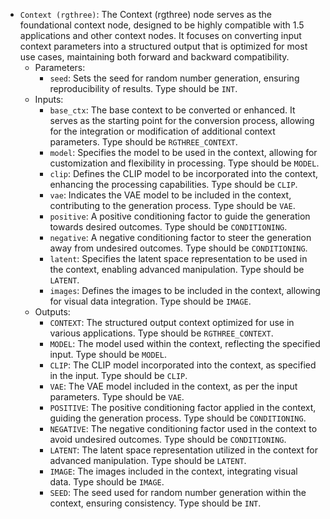 - `Context (rgthree)`: The Context (rgthree) node serves as the foundational context node, designed to be highly compatible with 1.5 applications and other context nodes. It focuses on converting input context parameters into a structured output that is optimized for most use cases, maintaining both forward and backward compatibility.
    - Parameters:
        - `seed`: Sets the seed for random number generation, ensuring reproducibility of results. Type should be `INT`.
    - Inputs:
        - `base_ctx`: The base context to be converted or enhanced. It serves as the starting point for the conversion process, allowing for the integration or modification of additional context parameters. Type should be `RGTHREE_CONTEXT`.
        - `model`: Specifies the model to be used in the context, allowing for customization and flexibility in processing. Type should be `MODEL`.
        - `clip`: Defines the CLIP model to be incorporated into the context, enhancing the processing capabilities. Type should be `CLIP`.
        - `vae`: Indicates the VAE model to be included in the context, contributing to the generation process. Type should be `VAE`.
        - `positive`: A positive conditioning factor to guide the generation towards desired outcomes. Type should be `CONDITIONING`.
        - `negative`: A negative conditioning factor to steer the generation away from undesired outcomes. Type should be `CONDITIONING`.
        - `latent`: Specifies the latent space representation to be used in the context, enabling advanced manipulation. Type should be `LATENT`.
        - `images`: Defines the images to be included in the context, allowing for visual data integration. Type should be `IMAGE`.
    - Outputs:
        - `CONTEXT`: The structured output context optimized for use in various applications. Type should be `RGTHREE_CONTEXT`.
        - `MODEL`: The model used within the context, reflecting the specified input. Type should be `MODEL`.
        - `CLIP`: The CLIP model incorporated into the context, as specified in the input. Type should be `CLIP`.
        - `VAE`: The VAE model included in the context, as per the input parameters. Type should be `VAE`.
        - `POSITIVE`: The positive conditioning factor applied in the context, guiding the generation process. Type should be `CONDITIONING`.
        - `NEGATIVE`: The negative conditioning factor used in the context to avoid undesired outcomes. Type should be `CONDITIONING`.
        - `LATENT`: The latent space representation utilized in the context for advanced manipulation. Type should be `LATENT`.
        - `IMAGE`: The images included in the context, integrating visual data. Type should be `IMAGE`.
        - `SEED`: The seed used for random number generation within the context, ensuring consistency. Type should be `INT`.
